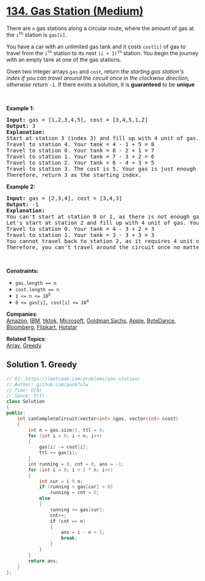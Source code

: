 # [134. Gas Station (Medium)](https://leetcode.com/problems/gas-station/)

<p>There are <code>n</code> gas stations along a circular route, where the amount of gas at the <code>i<sup>th</sup></code> station is <code>gas[i]</code>.</p>

<p>You have a car with an unlimited gas tank and it costs <code>cost[i]</code> of gas to travel from the <code>i<sup>th</sup></code> station to its next <code>(i + 1)<sup>th</sup></code> station. You begin the journey with an empty tank at one of the gas stations.</p>

<p>Given two integer arrays <code>gas</code> and <code>cost</code>, return <em>the starting gas station's index if you can travel around the circuit once in the clockwise direction, otherwise return</em> <code>-1</code>. If there exists a solution, it is <strong>guaranteed</strong> to be <strong>unique</strong></p>

<p>&nbsp;</p>
<p><strong>Example 1:</strong></p>

<pre><strong>Input:</strong> gas = [1,2,3,4,5], cost = [3,4,5,1,2]
<strong>Output:</strong> 3
<strong>Explanation:</strong>
Start at station 3 (index 3) and fill up with 4 unit of gas. Your tank = 0 + 4 = 4
Travel to station 4. Your tank = 4 - 1 + 5 = 8
Travel to station 0. Your tank = 8 - 2 + 1 = 7
Travel to station 1. Your tank = 7 - 3 + 2 = 6
Travel to station 2. Your tank = 6 - 4 + 3 = 5
Travel to station 3. The cost is 5. Your gas is just enough to travel back to station 3.
Therefore, return 3 as the starting index.
</pre>

<p><strong>Example 2:</strong></p>

<pre><strong>Input:</strong> gas = [2,3,4], cost = [3,4,3]
<strong>Output:</strong> -1
<strong>Explanation:</strong>
You can't start at station 0 or 1, as there is not enough gas to travel to the next station.
Let's start at station 2 and fill up with 4 unit of gas. Your tank = 0 + 4 = 4
Travel to station 0. Your tank = 4 - 3 + 2 = 3
Travel to station 1. Your tank = 3 - 3 + 3 = 3
You cannot travel back to station 2, as it requires 4 unit of gas but you only have 3.
Therefore, you can't travel around the circuit once no matter where you start.
</pre>

<p>&nbsp;</p>
<p><strong>Constraints:</strong></p>

<ul>
	<li><code>gas.length == n</code></li>
	<li><code>cost.length == n</code></li>
	<li><code>1 &lt;= n &lt;= 10<sup>5</sup></code></li>
	<li><code>0 &lt;= gas[i], cost[i] &lt;= 10<sup>4</sup></code></li>
</ul>


**Companies**:  
[Amazon](https://leetcode.com/company/amazon), [IBM](https://leetcode.com/company/ibm), [tiktok](https://leetcode.com/company/tiktok), [Microsoft](https://leetcode.com/company/microsoft), [Goldman Sachs](https://leetcode.com/company/goldman-sachs), [Apple](https://leetcode.com/company/apple), [ByteDance](https://leetcode.com/company/bytedance), [Bloomberg](https://leetcode.com/company/bloomberg), [Flipkart](https://leetcode.com/company/flipkart), [Hotstar](https://leetcode.com/company/hotstar)

**Related Topics**:  
[Array](https://leetcode.com/tag/array/), [Greedy](https://leetcode.com/tag/greedy/)

## Solution 1. Greedy


```cpp
// OJ: https://leetcode.com/problems/gas-station/
// Author: github.com/punkfulw
// Time: O(N)
// Space: O(1)
class Solution
{
public:
    int canCompleteCircuit(vector<int> &gas, vector<int> &cost)
    {
        int n = gas.size(), ttl = 0;
        for (int i = 0; i < n; i++)
        {
            gas[i] -= cost[i];
            ttl += gas[i];
        }
        int running = 0, cnt = 0, ans = -1;
        for (int i = 0; i < 2 * n; i++)
        {
            int cur = i % n;
            if (running + gas[cur] < 0)
                running = cnt = 0;
            else
            {
                running += gas[cur];
                cnt++;
                if (cnt == n)
                {
                    ans = i - n + 1;
                    break;
                }
            }
        }
        return ans;
    }
};
```
